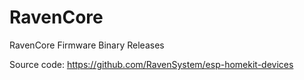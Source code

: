 # RavenCore
RavenCore Firmware Binary Releases

Source code: https://github.com/RavenSystem/esp-homekit-devices
